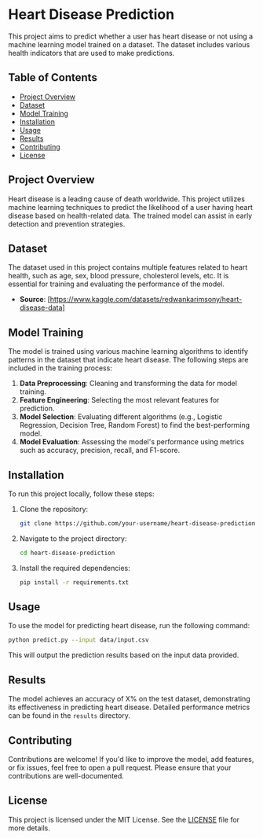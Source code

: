 # Heart Disease Prediction

This project aims to predict whether a user has heart disease or not using a machine learning model trained on a dataset. The dataset includes various health indicators that are used to make predictions.

## Table of Contents
- [Project Overview](#project-overview)
- [Dataset](#dataset)
- [Model Training](#model-training)
- [Installation](#installation)
- [Usage](#usage)
- [Results](#results)
- [Contributing](#contributing)
- [License](#license)

## Project Overview
Heart disease is a leading cause of death worldwide. This project utilizes machine learning techniques to predict the likelihood of a user having heart disease based on health-related data. The trained model can assist in early detection and prevention strategies.

## Dataset
The dataset used in this project contains multiple features related to heart health, such as age, sex, blood pressure, cholesterol levels, etc. It is essential for training and evaluating the performance of the model.

- **Source**: [https://www.kaggle.com/datasets/redwankarimsony/heart-disease-data]

## Model Training
The model is trained using various machine learning algorithms to identify patterns in the dataset that indicate heart disease. The following steps are included in the training process:

1. **Data Preprocessing**: Cleaning and transforming the data for model training.
2. **Feature Engineering**: Selecting the most relevant features for prediction.
3. **Model Selection**: Evaluating different algorithms (e.g., Logistic Regression, Decision Tree, Random Forest) to find the best-performing model.
4. **Model Evaluation**: Assessing the model's performance using metrics such as accuracy, precision, recall, and F1-score.

## Installation
To run this project locally, follow these steps:

1. Clone the repository:
   ```bash
   git clone https://github.com/your-username/heart-disease-prediction.git
   ```
2. Navigate to the project directory:
   ```bash
   cd heart-disease-prediction
   ```
3. Install the required dependencies:
   ```bash
   pip install -r requirements.txt
   ```

## Usage
To use the model for predicting heart disease, run the following command:

```bash
python predict.py --input data/input.csv
```

This will output the prediction results based on the input data provided.

## Results
The model achieves an accuracy of X% on the test dataset, demonstrating its effectiveness in predicting heart disease. Detailed performance metrics can be found in the `results` directory.

## Contributing
Contributions are welcome! If you'd like to improve the model, add features, or fix issues, feel free to open a pull request. Please ensure that your contributions are well-documented.

## License
This project is licensed under the MIT License. See the [LICENSE](LICENSE) file for more details.
